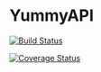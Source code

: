 # YummyAPI
[![Build Status](https://travis-ci.org/shakirandagire/YummyAPI.svg?branch=develop)](https://travis-ci.org/shakirandagire/YummyAPI)

[![Coverage Status](https://coveralls.io/repos/github/shakirandagire/YummyAPI/badge.svg?branch=develop)](https://coveralls.io/github/shakirandagire/YummyAPI?branch=develop)

